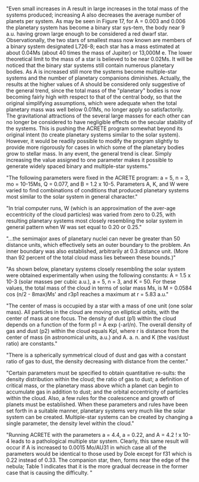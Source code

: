 "Even small increases in A result in large increases in the total mass of the systems produced; increasing A also decreases the average number of planets per system. As may be seen in Figure 17, for A = 0.003 and 0.006 the planetary system has become a binary star sys-tem, the body near 9 a.u. having grown large enough to be considered a red dwarf star. Observationally, the two stars of smallest mass now known are members of a binary system designated L726-8; each star has a mass estimated at about 0.04Ms (about 40 times the mass of Jupiter) or 13,000M e. The lower theoretical limit to the mass of a star is believed to be near 0.02Ms. It will be noticed that the binary star systems still contain numerous planetary bodies. As A is increased still more the systems become multiple-star systems and the number of planetary companions diminishes. Actually, the results at the higher values of A should be considered only suggestive of the general trend, since the total mass of the "planetary" bodies is now becoming fairly high with respect to that of the central body, so that the original simplifying assumptions, which were adequate when the total planetary mass was well below 0.01Ms, no longer apply so satisfactorily. The gravitational attractions of the several large masses for each other can no longer be considered to have negligible effects on the secular stability of the systems. This is pushing the ACRETE program somewhat beyond its original intent (to create planetary systems similar to the solar system). However, it would be readily possible to modify the program slightly to provide more rigorously for cases in which some of the planetary bodies grow to stellar mass. In any event, the general trend is clear. Simply increasing the value assigned to one parameter makes it possible to generate widely spaced binary and multiple-star systems."

"The following parameters were fixed in the ACRETE program: a = 5, n = 3, mo = 10-15Ms, Q = 0.077, and B = 1.2 x 10-5. Parameters A, K, and W were varied to find combinations of conditions that produced planetary systems most similar to the solar system in general character."

"In trial computer runs, W (which is an approximation of the aver-age eccentricity of the cloud particles) was varied from zero to 0.25, with resulting planetary systems most closely resembling the solar system in general pattern when W was set equal to 0.20 or 0.25."

"...the semimajor axes of planetary nuclei can never be greater than 50 distance units, which effectively sets an outer boundary to the problem. An inner boundary was also established, arbitrarily at 0.3 distance unit. (More than 92 percent of the total cloud mass lies between these bounds.)"

"As shown below, planetary systems closely resembling the solar system were obtained experimentally when using the following constants: A = 1.5 x 10-3 (solar masses per cubic a.u.), a = 5, n = 3, and K = 50. 
For these values, the total mass of the cloud in terms of solar mass Ms, is M = 0.0584 cos (n/2 - 8max)Ms' and r3p1 reaches a maximum at r = 5.83 a.u."

"The center of mass is occupied by a star with a mass of one unit (one solar mass). All particles in the cloud are moving on elliptical orbits, with the center of mass at one focus. The density of dust (p1) within the cloud depends on a function of the form p1 = A exp (-arl/n). The overall density of gas and dust (p2) within the cloud equals Kpl, where r is distance from the center of mass (in astronomical units, a.u.) and A. a. n. and K (the vas/dust ratio) are constants."

"There is a spherically symmetrical cloud of dust and gas with a constant ratio of gas to dust, the density decreasing with distance from the center."

"Certain parameters must be specified to obtain quantitative re-sults: the density distribution within the cloud; the ratio of gas to dust; a definition of critical mass, or the planetary mass above which a planet can begin to accumulate gas in addition to dust; and the orbital eccentricity of particles within the cloud. Also, a few rules for the coalescence and growth of planets must be established. When these parameters and rules have been set forth in a suitable manner, planetary systems very much like the solar system can be created. Multiple-star systems can be created by changing a single parameter, the density level within the cloud."

"Running ACRETE with the parameters a = 4.4, a = 0.22, and A = 4.2 ! x 10-4 leads to a pathological multiple star system. Clearly, this same result will occur if A is increased to 0.0015 Mo/AU31 in which case all of the parameters would be identical to those used by Dole except for f31 which is 0.22 instead of 0.33. The companion star, then, forms near the edge of the nebula; Table 1 indicates that it is the more gradual decrease in the former case that is causing the difficulty. "

